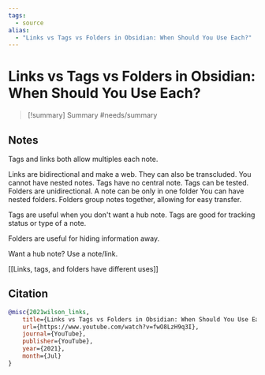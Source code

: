 ```yaml
---
tags:
  - source
alias:
  - "Links vs Tags vs Folders in Obsidian: When Should You Use Each?"
---
```

# Links vs Tags vs Folders in Obsidian: When Should You Use Each?

> [!summary] Summary
> #needs/summary 

## Notes
Tags and links both allow multiples each note.

Links are bidirectional and make a web. They can also be transcluded. You cannot have nested notes.
Tags have no central note. Tags can be tested. 
Folders are unidirectional. A note can be only in one folder You can have nested folders. Folders group notes together, allowing for easy transfer.

Tags are useful when you don't want a hub note.
Tags are good for tracking status or type of a note.

Folders are useful for hiding information away.

Want a hub note? Use a note/link.

[[Links, tags, and folders have different uses]]
## Citation

```bibtex
@misc{2021wilson_links, 
	title={Links vs Tags vs Folders in Obsidian: When Should You Use Each?}, 
	url={https://www.youtube.com/watch?v=fwO8LzH9q3I}, 
	journal={YouTube}, 
	publisher={YouTube}, 
	year={2021}, 
	month={Jul}
}
```

